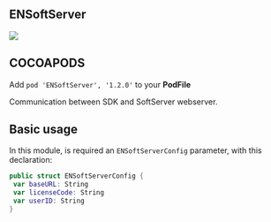 ## ENSoftServer

![](https://badgen.net/badge/stable/1.2.0/blue)

## COCOAPODS

Add `pod 'ENSoftServer', '1.2.0'` to your **PodFile**

Communication between SDK and SoftServer webserver.

## Basic usage

In this module, is required an `ENSoftServerConfig` parameter, with this declaration:

```swift
public struct ENSoftServerConfig {
 var baseURL: String
 var licenseCode: String
 var userID: String
}
```
